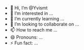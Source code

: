 - 👋 Hi, I’m @Yvismt
- 👀 I’m interested in ...
- 🌱 I’m currently learning ...
- 💞️ I’m looking to collaborate on ...
- 📫 How to reach me ...
- 😄 Pronouns: ...
- ⚡ Fun fact: ...

<!---
Yvismt/Yvismt is a ✨ special ✨ repository because its `README.md` (this file) appears on your GitHub profile.
You can click the Preview link to take a look at your changes.
--->
